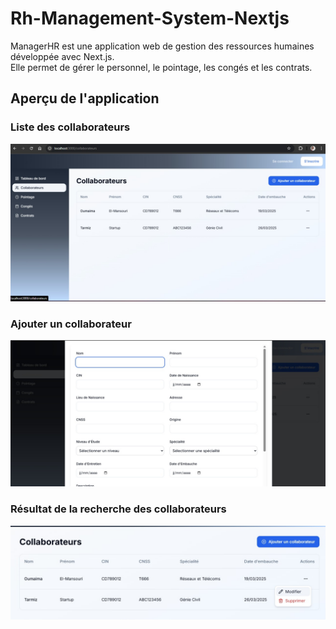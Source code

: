 ﻿# Rh-Management-System-Nextjs


ManagerHR est une application web de gestion des ressources humaines développée avec Next.js.  
Elle permet de gérer le personnel, le pointage, les congés et les contrats.

## Aperçu de l'application

### Liste des collaborateurs
![Collaborateurs](public/images/collaborateur.jpg)

### Ajouter un collaborateur
![Ajout collaborateur](public/images/addCollab.jpg)

### Résultat de la recherche des collaborateurs
![Résultat](public/images/ResultCollab.jpg)


